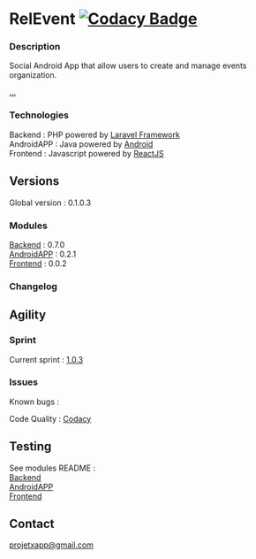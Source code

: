 RelEvent [![Codacy Badge](https://api.codacy.com/project/badge/Grade/464039e29eb04025aa5495982e0f0165)](https://www.codacy.com/app/paul.bouquet/Relevent?utm_source=github.com&utm_medium=referral&utm_content=Herklos/Relevent&utm_campaign=badger)
============================
### Description
Social Android App that allow users to create and manage events organization. <br>

[...](https://herklos.github.io/Relevent)

### Technologies
Backend : PHP powered by [Laravel Framework](https://laravel.com)<br>
AndroidAPP : Java powered by [Android](https://developer.android.com)<br>
Frontend : Javascript powered by [ReactJS](https://facebook.github.io/react/)<br>

Versions
------------
Global version : 0.1.0.3

### Modules
[Backend](https://github.com/Herklos/Relevent/tree/master/backend#relevent---backend----) : 0.7.0 <br>
[AndroidAPP](https://github.com/Herklos/Relevent/tree/master/android#relevent---android-app--) : 0.2.1 <br>
[Frontend](https://github.com/Herklos/Relevent/tree/master/frontend#relevent---frontend--) : 0.0.2 <br>

### Changelog

Agility
------------

### Sprint
Current sprint  : [1.0.3](https://zube.io/herklos/projectx/w/workspace-1/sprintboard?where%5Bsprint_id%5D=17485)<br>


### Issues
Known bugs  :<br>

Code Quality : [Codacy](https://www.codacy.com/app/paul.bouquet/ProjetX)<br>

Testing
------------
See modules README : <br>
[Backend](https://github.com/Herklos/Relevent/tree/master/backend#testing)<br>
[AndroidAPP](https://github.com/Herklos/Relevent/tree/master/android#testing)<br>
[Frontend](https://github.com/Herklos/Relevent/tree/master/frontend#testing)<br>

Contact
------------
projetxapp@gmail.com
